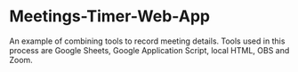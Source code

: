 # Meetings-Timer-Web-App
An example of combining tools to record meeting details. Tools used in this process are Google Sheets, Google Application Script, local HTML, OBS and Zoom.
